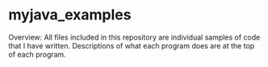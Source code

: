 # myjava_examples

Overview:
All files included in this repository are individual samples of code
that I have written. Descriptions of what each program does are at 
the top of each program. 
